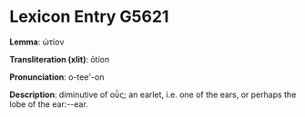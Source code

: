 # Lexicon Entry G5621

**Lemma**: ὠτίον

**Transliteration (xlit)**: ōtíon

**Pronunciation**: o-tee'-on

**Description**:
diminutive of οὖς; an earlet, i.e. one of the ears, or perhaps the lobe of the ear:--ear.
